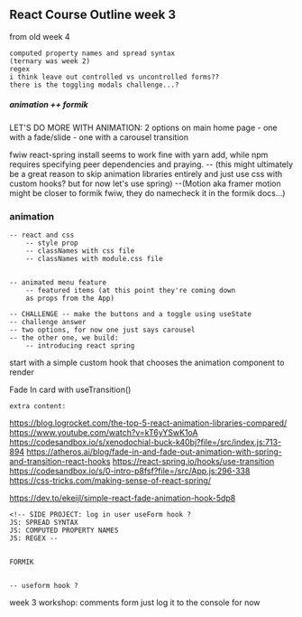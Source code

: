 ## React Course Outline week 3

from old week 4

    computed property names and spread syntax
    (ternary was week 2)
    regex
    i think leave out controlled vs uncontrolled forms??
    there is the toggling modals challenge...?

##### animation ++ formik

LET'S DO MORE WITH ANIMATION:
2 options on main home page - one with a fade/slide - one with a carousel transition

fwiw react-spring install seems to work fine with yarn add, while npm requires specifying peer dependencies and praying.
-- (this might ultimately be a great reason to skip animation
libraries entirely and just use css with custom hooks? but for now let's use spring)
--(Motion aka framer motion might be closer to formik fwiw, they do namecheck it in the formik docs...)

### animation

    -- react and css
        -- style prop
        -- classNames with css file
        -- classNames with module.css file


    -- animated menu feature
        -- featured items (at this point they're coming down
        as props from the App)

    -- CHALLENGE -- make the buttons and a toggle using useState
    -- challenge answer
    -- two options, for now one just says carousel
    -- the other one, we build:
        -- introducing react spring

start with a simple custom hook that chooses the animation component to render

Fade In card with useTransition()

    extra content:

https://blog.logrocket.com/the-top-5-react-animation-libraries-compared/
https://www.youtube.com/watch?v=kT6yYSwK1oA
https://codesandbox.io/s/xenodochial-buck-k40bj?file=/src/index.js:713-894
https://atheros.ai/blog/fade-in-and-fade-out-animation-with-spring-and-transition-react-hooks
https://react-spring.io/hooks/use-transition
https://codesandbox.io/s/0-intro-p8fsf?file=/src/App.js:296-338
https://css-tricks.com/making-sense-of-react-spring/

https://dev.to/ekeijl/simple-react-fade-animation-hook-5dp8

    <!-- SIDE PROJECT: log in user useForm hook ?
    JS: SPREAD SYNTAX
    JS: COMPUTED PROPERTY NAMES
    JS: REGEX --


    FORMIK


    -- useform hook ?

week 3 workshop:
comments form
just log it to the console for now

